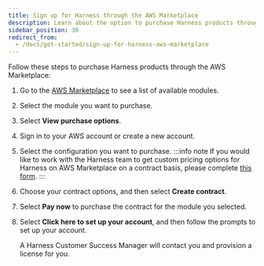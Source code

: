 ```yaml
---
title: Sign up for Harness through the AWS Marketplace
description: Learn about the option to purchase Harness products through the AWS Marketplace.
sidebar_position: 30
redirect_from:
  - /docs/get-started/sign-up-for-harness-aws-marketplace
---
```


Follow these steps to purchase Harness products through the AWS Marketplace:

1. Go to the [AWS Marketplace](https://aws.amazon.com/marketplace/seller-profile?id=cddecd76-14a6-4b48-98a4-c747994c0cf4) to see a list of available modules.
2. Select the module you want to purchase.
3. Select **View purchase options**.
4. Sign in to your AWS account or create a new account. 
5. Select the configuration you want to purchase.
    :::info note
    If you would like to work with the Harness team to get custom pricing options for Harness on AWS Marketplace on a contract basis, please complete [this form](https://www.harness.io/contact-sales/get-pricing).
    :::
6. Choose your contract options, and then select **Create contract**.
7. Select **Pay now** to purchase the contract for the module you selected.  
8. Select **Click here to set up your account**, and then follow the prompts to set up your account. 

    A Harness Customer Success Manager will contact you and provision a license for you. 

